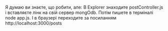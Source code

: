 Я думаю ви знаєте, що робити, але:
В Explorer знаходите postController.js і вставляєте лінк на свій сервер mongOdb.
Потім пишете в терміналі node app.js.
І в браузері переходите за посиланням http://localhost:3000/posts
